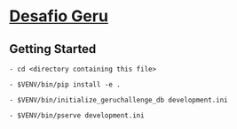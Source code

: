 [Desafio Geru](https://gist.github.com/debonzi-geru/1042d85e2dcf5facfb1c0ff88e281f8d)
==================

Getting Started
---------------
```
- cd <directory containing this file>
```
```
- $VENV/bin/pip install -e .
```
```
- $VENV/bin/initialize_geruchallenge_db development.ini
```
```
- $VENV/bin/pserve development.ini
```

